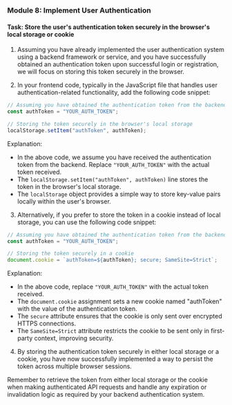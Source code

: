

### Module 8: Implement User Authentication

#### Task: Store the user's authentication token securely in the browser's local storage or cookie

1. Assuming you have already implemented the user authentication system using a backend framework or service, and you have successfully obtained an authentication token upon successful login or registration, we will focus on storing this token securely in the browser.

2. In your frontend code, typically in the JavaScript file that handles user authentication-related functionality, add the following code snippet:

```javascript
// Assuming you have obtained the authentication token from the backend
const authToken = "YOUR_AUTH_TOKEN";

// Storing the token securely in the browser's local storage
localStorage.setItem("authToken", authToken);
```

Explanation:
- In the above code, we assume you have received the authentication token from the backend. Replace `"YOUR_AUTH_TOKEN"` with the actual token received.
- The `localStorage.setItem("authToken", authToken)` line stores the token in the browser's local storage.
- The `localStorage` object provides a simple way to store key-value pairs locally within the user's browser.

3. Alternatively, if you prefer to store the token in a cookie instead of local storage, you can use the following code snippet:

```javascript
// Assuming you have obtained the authentication token from the backend
const authToken = "YOUR_AUTH_TOKEN";

// Storing the token securely in a cookie
document.cookie = `authToken=${authToken}; secure; SameSite=Strict`;
```

Explanation:
- In the above code, replace `"YOUR_AUTH_TOKEN"` with the actual token received.
- The `document.cookie` assignment sets a new cookie named "authToken" with the value of the authentication token.
- The `secure` attribute ensures that the cookie is only sent over encrypted HTTPS connections.
- The `SameSite=Strict` attribute restricts the cookie to be sent only in first-party context, improving security.

4. By storing the authentication token securely in either local storage or a cookie, you have now successfully implemented a way to persist the token across multiple browser sessions.

Remember to retrieve the token from either local storage or the cookie when making authenticated API requests and handle any expiration or invalidation logic as required by your backend authentication system.
